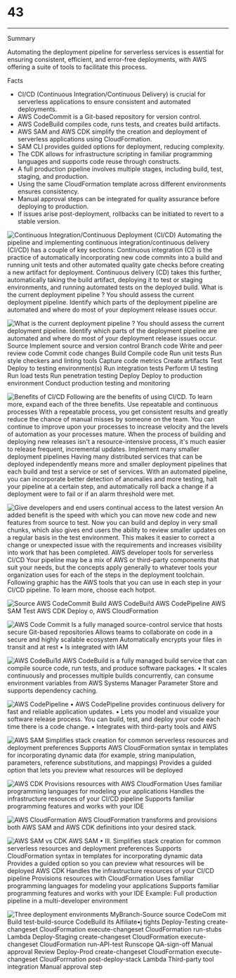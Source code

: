 # 43



---

Summary

Automating the deployment pipeline for serverless services is essential for ensuring consistent, efficient, and error-free deployments, with AWS offering a suite of tools to facilitate this process.

Facts

- CI/CD (Continuous Integration/Continuous Delivery) is crucial for serverless applications to ensure consistent and automated deployments.
- AWS CodeCommit is a Git-based repository for version control.
- AWS CodeBuild compiles code, runs tests, and creates build artifacts.
- AWS SAM and AWS CDK simplify the creation and deployment of serverless applications using CloudFormation.
- SAM CLI provides guided options for deployment, reducing complexity.
- The CDK allows for infrastructure scripting in familiar programming languages and supports code reuse through constructs.
- A full production pipeline involves multiple stages, including build, test, staging, and production.
- Using the same CloudFormation template across different environments ensures consistency.
- Manual approval steps can be integrated for quality assurance before deploying to production.
- If issues arise post-deployment, rollbacks can be initiated to revert to a stable version.







![Continuous Integration/Continuous Deployment (CI/CD) Automating the pipeline and implementing continuous integration/continuous delivery (CI/CD) has a couple of key sections: Continuous integration (Cl) is the practice of automatically incorporating new code commits into a build and running unit tests and other automated quality gate checks before creating a new artifact for deployment. Continuous delivery (CD) takes this further, automatically taking the build artifact, deploying it to test or staging environments, and running automated tests on the deployed build. What is the current deployment pipeline ? You should assess the current deployment pipeline. Identify which parts of the deployment pipeline are automated and where do most of your deployment release issues occur. ](../../../media/AWS-Developing-Serverless-Solutions-on-AWS-Model--12-43-image1.png)









![What is the current deployment pipeline ? You should assess the current deployment pipeline. Identify which parts of the deployment pipeline are automated and where do most of your deployment release issues occur. Source Implement source and version control Branch code Write and peer review code Commit code changes Build Compile code Run unit tests Run style checkers and linting tools Capture code metrics Create artifacts Test Deploy to testing environment(s) Run integration tests Perform UI testing Run load tests Run penetration testing Deploy Deploy to production environment Conduct production testing and monitoring ](../../../media/AWS-Developing-Serverless-Solutions-on-AWS-Model--12-43-image2.png)





![Benefits of CI/CD Following are the benefits of using CI/CD. To learn more, expand each of the three benefits. Use repeatable and continuous processes With a repeatable process, you get consistent results and greatly reduce the chance of manual misses by someone on the team. You can continue to improve upon your processes to increase velocity and the levels of automation as your processes mature. When the process of building and deploying new releases isn't a resource-intensive process, it's much easier to release frequent, incremental updates. Implement many smaller deployment pipelines Having many distributed services that can be deployed independently means more and smaller deployment pipelines that each build and test a service or set of services. With an automated pipeline, you can incorporate better detection of anomalies and more testing, halt your pipeline at a certain step, and automatically roll back a change if a deployment were to fail or if an alarm threshold were met. ](../../../media/AWS-Developing-Serverless-Solutions-on-AWS-Model--12-43-image3.png)





![Give developers and end users continual access to the latest version An added benefit is the speed with which you can move new code and new features from source to test. Now you can build and deploy in very small chunks, which also gives end users the ability to review smaller updates on a regular basis in the test environment. This makes it easier to correct a change or unexpected issue with the requirements and increases visibility into work that has been completed. AWS developer tools for serverless CI/CD Your pipeline may be a mix of AWS or third-party components that suit your needs, but the concepts apply generally to whatever tools your organization uses for each of the steps in the deployment toolchain. Following graphic has the AWS tools that you can use in each step in your CI/CD pipeline. To learn more, choose each hotpot. ](../../../media/AWS-Developing-Serverless-Solutions-on-AWS-Model--12-43-image4.png)



![Source AWS CodeCommit Build AWS CodeBui!d AWS CodePipeline AWS SAM Test AWS CDK Deploy o, AWS CloudFormation ](../../../media/AWS-Developing-Serverless-Solutions-on-AWS-Model--12-43-image5.png)







![AWS Code Commit Is a fully managed source-control service that hosts secure Git-based repositories Allows teams to collaborate on code in a secure and highly scalable ecosystem Automatically encrypts your files in transit and at rest • Is integrated with IAM ](../../../media/AWS-Developing-Serverless-Solutions-on-AWS-Model--12-43-image6.png)







![AWS CodeBui1d AWS CodeBuild is a fully managed build service that can compile source code, run tests, and produce software packages. • It scales continuously and processes multiple builds concurrently, can consume environment variables from AWS Systems Manager Parameter Store and supports dependency caching. ](../../../media/AWS-Developing-Serverless-Solutions-on-AWS-Model--12-43-image7.png)







![AWS CodePipeline • AWS CodePipeline provides continuous delivery for fast and reliable application updates. • Lets you model and visualize your software release process. You can build, test, and deploy your code each time there is a code change. • Integrates with third-party tools and AWS ](../../../media/AWS-Developing-Serverless-Solutions-on-AWS-Model--12-43-image8.png)



![AWS SAM Simplifies stack creation for common serverless resources and deployment preferences Supports AWS CloudFormation syntax in templates for incorporating dynamic data (for example, string manipulation, parameters, reference substitutions, and mappings) Provides a guided option that lets you preview what resources will be deployed ](../../../media/AWS-Developing-Serverless-Solutions-on-AWS-Model--12-43-image9.png)





![AWS CDK Provisions resources with AWS CloudFormation Uses familiar programming languages for modeling your applications Handles the infrastructure resources of your CI/CD pipeline Supports familiar programming features and works with your IDE ](../../../media/AWS-Developing-Serverless-Solutions-on-AWS-Model--12-43-image10.png)





![AWS CloudFormation AWS CloudFormation transforms and provisions both AWS SAM and AWS CDK definitions into your desired stack. ](../../../media/AWS-Developing-Serverless-Solutions-on-AWS-Model--12-43-image11.png)



![AWS SAM vs CDK AWS SAM • Ill. Simplifies stack creation for common serverless resources and deployment preferences Supports CloudFormation syntax in templates for incorporating dynamic data Provides a guided option so you can preview what resources will be deployed AWS CDK Handles the infrastructure resources of your CI/CD pipeline Provisions resources with CloudFormation Uses familiar programming languages for modeling your applications Supports familiar programming features and works with your IDE Example: Full production pipeline in a multi-developer environment ](../../../media/AWS-Developing-Serverless-Solutions-on-AWS-Model--12-43-image12.png)







![Three deployment environments MyBranch-Source source CodeCom mit Build test-build-source CodeBuild its Alfiliate•j tights Deploy-Testing create-changeset CloudFormation execute-changeset CloudFormation run-stubs Lambda Deploy-Staging create-changeset CloudFormation execute-changeset CloudFormation run-API-test Runscope QA-sign-off Manual approval Review Deploy-Prod create-changeset CloudFormation execute-changeset CloudForrnation post-deploy-stack Lambda Third-party tool integration Manual approval step ](../../../media/AWS-Developing-Serverless-Solutions-on-AWS-Model--12-43-image13.png)













